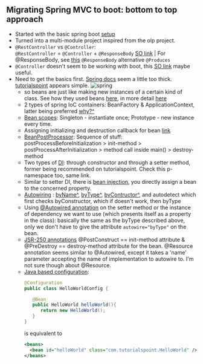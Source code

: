 ## Migrating Spring MVC to boot: bottom to top approach

- Started with the basic spring boot [setup](http://spring.io/guides/gs/rest-service/)
- Turned into a multi-module project inspired from the olp project.
- `@RestController` vs `@Controller`:   
  `@RestController` = `@Controller` + `@ResponseBody` [SO link](http://stackoverflow.com/a/25242458/3248247) |
  For @ResponseBody, see [this](https://www.genuitec.com/spring-frameworkrestcontroller-vs-controller/)
  `@ResponseBody` alternative `@Produces`
- `@Controller` doesn't seem to be working with boot, this [SO link](http://stackoverflow.com/questions/30406186/spring-boot-java-config-no-mapping-found-for-http-request-with-uri-in) maybe useful.
- Need to get the basics first. [Spring docs](http://docs.spring.io/spring/docs/current/spring-framework-reference/html/overview.html) seem a little too thick. [tutorialspoint](http://www.tutorialspoint.com/spring/index.htm) appears simple. ![spring](http://www.tutorialspoint.com/spring/images/spring_ioc_container.jpg "nice depiction of what spring container does")
  - so beans are just like making new instances of a certain kind of class. See how they used beans [here](http://www.tutorialspoint.com/spring/spring_hello_world_example.htm), in more detail [here](http://www.tutorialspoint.com/spring/spring_bean_definition.htm)
  - 2 types of spring IoC containers: BeanFactory & ApplicationContext, latter being preferred [why?^](http://www.tutorialspoint.com/spring/spring_ioc_containers.htm "The ApplicationContext container includes all functionality of the BeanFactory container, so it is generally recommended over the BeanFactory. BeanFactory can still be used for light weight applications like mobile devices or applet based applications where data volume and speed is significant.")
  - [Bean scopes](http://www.tutorialspoint.com/spring/spring_bean_scopes.htm): Singleton - instantiate once; Prototype - new instance every time.
  - Assigning initializing and destruction callback for bean [link](http://www.tutorialspoint.com/spring/spring_bean_life_cycle.htm)
  - [BeanPostProcessor](http://www.tutorialspoint.com/spring/spring_bean_post_processors.htm): Sequence of stuff: postProcessBeforeInitialization > init-method > postProcessAfterInitialization > method call inside main() > destroy-method
  - Two types of [DI](http://www.tutorialspoint.com/spring/spring_dependency_injection.htm): through constructor and through a setter method, former being recommended on tutorialspoint. Check this p-namespace too, same link.
  - Similar to setter DI, there is [bean injection](http://www.tutorialspoint.com/spring/spring_injecting_inner_beans.htm), you directly assign a bean to the concerned property. 
  - [Autowiring](http://www.tutorialspoint.com/spring/spring_beans_autowiring.htm) : [byName^](http://www.tutorialspoint.com/spring/spring_autowiring_byname.htm "assign property's ref to the bean named same as the propertyName"), [byType^](http://www.tutorialspoint.com/spring/spring_autowiring_bytype.htm "similar to byName, but does matching according to class type"), [byContructor^](http://www.tutorialspoint.com/spring/spring_autowiring_byconstructor.htm "pretty much same as byType, only instead of properties, it is constructor arguments"), and autodetect which first checks byConstructor, which if doesn't work, then byType
  - Using [@Autowired annotation](http://www.tutorialspoint.com/spring/spring_autowired_annotation.htm) on the setter method or the instance of dependency we want to use (which presents itself as a property in the class): basically the same as the byType described above, only we don't have to give the attribute `autowire="byType"` on the bean.
  - [JSR-250 annotations](http://www.tutorialspoint.com/spring/spring_jsr250_annotations.htm) @PostConstruct == init-method attribute & @PreDestroy == destroy-method attribute for the bean. @Resource annotation seems similar to @Autowired, except it takes a 'name' parameter accepting the name of implementation to autowire to. I'm not sure though about @Resource.
  - [Java based configuration](http://www.tutorialspoint.com/spring/spring_java_based_configuration.htm):
    ```java
    @Configuration
    public class HelloWorldConfig {
    
       @Bean 
       public HelloWorld helloWorld(){
          return new HelloWorld();
       }
    }
    ```
    is equivalent to
    ```xml
    <beans>
      <bean id="helloWorld" class="com.tutorialspoint.HelloWorld" />
    </beans>
    ```
